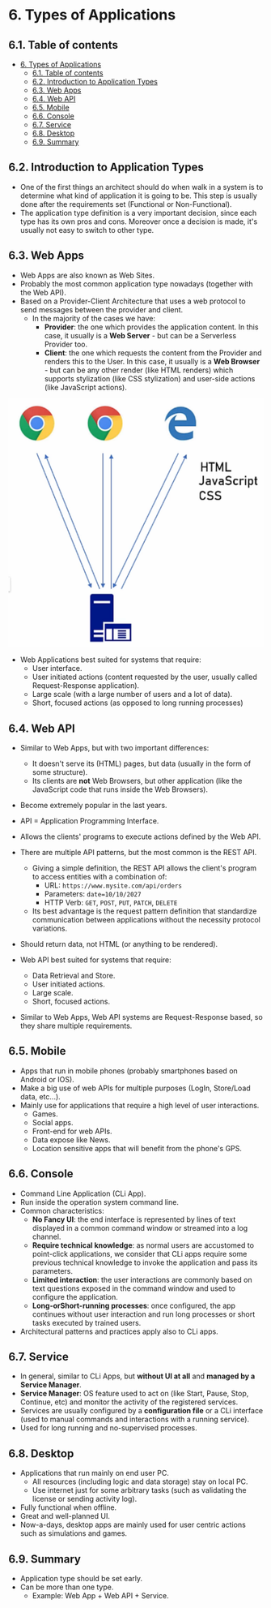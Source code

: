 # 6. Types of Applications

## 6.1. Table of contents

- [6. Types of Applications](#6-types-of-applications)
  - [6.1. Table of contents](#61-table-of-contents)
  - [6.2. Introduction to Application Types](#62-introduction-to-application-types)
  - [6.3. Web Apps](#63-web-apps)
  - [6.4. Web API](#64-web-api)
  - [6.5. Mobile](#65-mobile)
  - [6.6. Console](#66-console)
  - [6.7. Service](#67-service)
  - [6.8. Desktop](#68-desktop)
  - [6.9. Summary](#69-summary)

## 6.2. Introduction to Application Types

- One of the first things an architect should do when walk in a system is to determine what kind of application it is going to be. This step is usually done after the requirements set (Functional or Non-Functional).
- The application type definition is a very important decision, since each type has its own pros and cons. Moreover once a decision is made, it's usually not easy to switch to other type.

## 6.3. Web Apps

- Web Apps are also known as Web Sites.
- Probably the most common application type nowadays (together with the Web API).
- Based on a Provider-Client Architecture that uses a web protocol to send messages between the provider and client.
  - In the majority of the cases we have:
    - **Provider**: the one which provides the application content. In this case, it usually is a **Web Server** - but can be a Serverless Provider too.
    - **Client**: the one which requests the content from the Provider and renders this to the User. In this case, it usually is a **Web Browser** - but can be any other render (like HTML renders) which supports stylization (like CSS stylization) and user-side actions (like JavaScript actions).

![Server-Client Web Application](Images/server_client_web_app.png)

- Web Applications best suited for systems that require:
  - User interface.
  - User initiated actions (content requested by the user, usually called Request-Response application).
  - Large scale (with a large number of users and a lot of data).
  - Short, focused actions (as opposed to long running processes)

## 6.4. Web API

- Similar to Web Apps, but with two important differences:
  - It doesn't serve its (HTML) pages, but data (usually in the form of some structure).
  - Its clients are **not** Web Browsers, but other application (like the JavaScript code that runs inside the Web Browsers).
- Become extremely popular in the last years.
- API = Application Programming Interface.
- Allows the clients' programs to execute actions defined by the Web API.
- There are multiple API patterns, but the most common is the REST API.
  - Giving a simple definition, the REST API allows the client's program to access entities with a combination of:
    - URL: `https://www.mysite.com/api/orders`
    - Parameters: `date=10/10/2027`
    - HTTP Verb: `GET`, `POST`, `PUT`, `PATCH`, `DELETE`
  - Its best advantage is the request pattern definition that standardize communication between applications without the necessity protocol variations.
- Should return data, not HTML (or anything to be rendered).

- Web API best suited for systems that require:
  - Data Retrieval and Store.
  - User initiated actions.
  - Large scale.
  - Short, focused actions.
- Similar to Web Apps, Web API systems are Request-Response based, so they share multiple requirements.

## 6.5. Mobile

- Apps that run in mobile phones (probably smartphones based on Android or IOS).
- Make a big use of web APIs for multiple purposes (LogIn, Store/Load data, etc...).
- Mainly use for applications that require a high level of user interactions.
  - Games.
  - Social apps.
  - Front-end for web APIs.
  - Data expose like News.
  - Location sensitive apps that will benefit from the phone's GPS. 

## 6.6. Console

- Command Line Application (CLi App).
- Run inside the operation system command line.
- Common characteristics:
  - **No Fancy UI**: the end interface is represented by lines of text displayed in a common command window or streamed into a log channel.
  - **Require technical knowledge**: as normal users are accustomed to point-click applications, we consider that CLi apps require some previous technical knowledge to invoke the application and pass its parameters.
  - **Limited interaction**: the user interactions are commonly based on text questions exposed in the command window and used to configure the application.
  - **Long-orShort-running processes**: once configured, the app continues without user interaction and run long processes or short tasks executed by trained users. 
- Architectural patterns and practices apply also to CLi apps.

## 6.7. Service

- In general, similar to CLi Apps, but **without UI at all** and **managed by a Service Manager**.
- **Service Manager**: OS feature used to act on (like Start, Pause, Stop, Continue, etc) and monitor the activity of the registered services.
- Services are usually configured by a **configuration file** or a CLi interface (used to manual commands and interactions with a running service).
- Used for long running and no-supervised processes.

## 6.8. Desktop

- Applications that run mainly on end user PC.
  - All resources (including logic and data storage) stay on local PC.
  - Use internet just for some arbitrary tasks (such as validating the license or sending activity log).
- Fully functional when offline.
- Great and well-planned UI.
- Now-a-days, desktop apps are mainly used for user centric actions such as simulations and games.

## 6.9. Summary

- Application type should be set early.
- Can be more than one type.
  - Example: Web App + Web API + Service.
